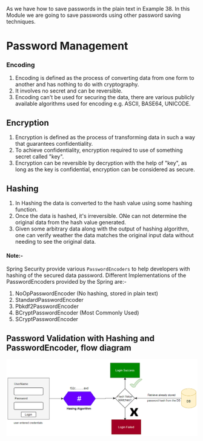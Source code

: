 As we have how to save passwords in the plain text in Example 38. In this Module we are going to save passwords using
other password saving techniques.

# Password Management

### Encoding

1. Encoding is defined as the process of converting data from one form to another and has nothing to do with
   cryptography.
2. It involves no secret and can be reversible.
3. Encoding can't be used for securing the data, there are various publicly available algorithms used for encoding e.g.
   ASCII, BASE64, UNICODE.

## Encryption

1. Encryption is defined as the process of transforming data in such a way that guarantees confidentiality.
2. To achieve confidentiality, encryption required to use of something secret called "key".
3. Encryption can be reversible by decryption with the help of "key", as long as the key is confidential, encryption can
   be considered as secure.

## Hashing

1. In Hashing the data is converted to the hash value using some hashing function.
2. Once the data is hashed, it's irreversible. ONe can not determine the original data from the hash value generated.
3. Given some arbitrary data along with the output of hashing algorithm, one can verify weather the data matches the
   original input data without needing to see the original data.

#### Note:-

Spring Security provide various ``PasswordEncoders`` to help developers with hashing of the secured data password.
Different Implementations of the PasswordEncoders provided by the Spring are:-

1. NoOpPasswordEncoder (No hashing, stored in plain text)
2. StandardPasswordEncoder
3. Pbkdf2PasswordEncoder
4. BCryptPasswordEncoder (Most Commonly Used)
5. SCryptPasswordEncoder

## Password Validation with Hashing and PasswordEncoder, flow diagram

![img_2.png](img_2.png)


